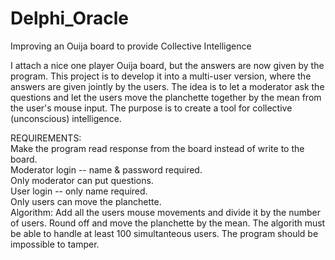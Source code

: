 # Delphi_Oracle
Improving an Ouija board to provide Collective Intelligence

I attach a nice one player Ouija board, but the answers are now given by the program. This project is to develop it into a multi-user version, where the answers are given jointly by the users.
The idea is to let a moderator ask the questions and let the users move the planchette together by the mean from the user's mouse input. The purpose is to create a tool for collective (unconscious) intelligence.

REQUIREMENTS:<br>
Make the program read response from the board instead of write to the board. <br>
Moderator login -- name & password required. <br>
Only moderator can put questions. <br>
User login -- only name required. <br>
Only users can move the planchette. <br>
Algorithm: Add all the users mouse movements and divide it by the number of users. Round off and move the planchette by the mean.
The algorith must be able to handle at least 100 simultanteous users.
The program should be impossible to tamper.
